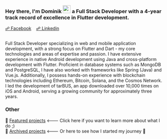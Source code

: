 ### Hey there, I'm Dominik <img src="https://media.giphy.com/media/hvRJCLFzcasrR4ia7z/giphy.gif" height="25px" width="25px"> a Full Stack Developer with a 4-year track record of excellence in Flutter development.
<div>
    <a href="https://fb.me/dpajak99">☍ Facebook</a>&nbsp;&nbsp;&nbsp;
    <a href="https://www.linkedin.com/in/dominikpajak/">☍ Linkedin</a>&nbsp;&nbsp;&nbsp;
</div><br>
<p>Full Stack Developer specializing in web and mobile application development, with a strong focus on Flutter and Dart - my core technologies and areas of expertise and passion. I have extensive experience in native Android development using Java and cross-platform development with Flutter. Proficient in database systems such as MongoDB and PostgreSQL, I have also worked with frameworks like Spring (Java) and Vue.js. Additionally, I possess hands-on experience with blockchain technologies including Ethereum, Bitcoin, Solana, and the Cosmos Network. I led the development of tarBUS, an app downloaded over 10,000 times on iOS and Android, serving a growing community for approximately three years.</p>

### Other

📁 [Featured projects](https://github.com/dpajak99/dpajak99/blob/main/FEATURED_PROJECTS.md) <--- Click here if you want to learn more about what I do ;) <br>
📁 [Archived projects](https://github.com/dpajak99/dpajak99/blob/main/PROJECTS_ARCHIVE.md)  <--- Or here to see how I started my journey 🚀

